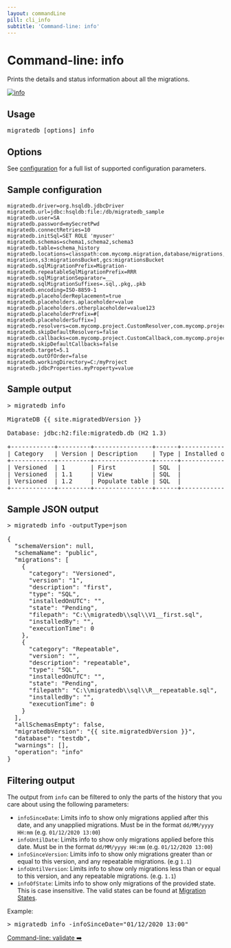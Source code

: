 ```yaml
---
layout: commandLine
pill: cli_info
subtitle: 'Command-line: info'
---
```


# Command-line: info

Prints the details and status information about all the migrations.

<a href="/migratedb/documentation/command/info"><img src="/migratedb/assets/balsamiq/command-info.png" alt="info"></a>

## Usage

<pre class="console">migratedb [options] info</pre>

## Options

See [configuration](/migratedb/documentation/configuration/parameters) for a full list of supported configuration parameters.

## Sample configuration

```properties
migratedb.driver=org.hsqldb.jdbcDriver
migratedb.url=jdbc:hsqldb:file:/db/migratedb_sample
migratedb.user=SA
migratedb.password=mySecretPwd
migratedb.connectRetries=10
migratedb.initSql=SET ROLE 'myuser'
migratedb.schemas=schema1,schema2,schema3
migratedb.table=schema_history
migratedb.locations=classpath:com.mycomp.migration,database/migrations,filesystem:/sql-migrations,s3:migrationsBucket,gcs:migrationsBucket
migratedb.sqlMigrationPrefix=Migration-
migratedb.repeatableSqlMigrationPrefix=RRR
migratedb.sqlMigrationSeparator=__
migratedb.sqlMigrationSuffixes=.sql,.pkg,.pkb
migratedb.encoding=ISO-8859-1
migratedb.placeholderReplacement=true
migratedb.placeholders.aplaceholder=value
migratedb.placeholders.otherplaceholder=value123
migratedb.placeholderPrefix=#[
migratedb.placeholderSuffix=]
migratedb.resolvers=com.mycomp.project.CustomResolver,com.mycomp.project.AnotherResolver
migratedb.skipDefaultResolvers=false
migratedb.callbacks=com.mycomp.project.CustomCallback,com.mycomp.project.AnotherCallback
migratedb.skipDefaultCallbacks=false
migratedb.target=5.1
migratedb.outOfOrder=false
migratedb.workingDirectory=C:/myProject
migratedb.jdbcProperties.myProperty=value
```

## Sample output

<pre class="console">&gt; migratedb info

MigrateDB {{ site.migratedbVersion }} 

Database: jdbc:h2:file:migratedb.db (H2 1.3)

+------------+---------+----------------+------+---------------------+---------+
| Category   | Version | Description    | Type | Installed on        | State   |
+------------+---------+----------------+------+---------------------+---------+
| Versioned  | 1       | First          | SQL  |                     | Pending |
| Versioned  | 1.1     | View           | SQL  |                     | Pending |
| Versioned  | 1.2     | Populate table | SQL  |                     | Pending |
+------------+---------+----------------+------+---------------------+---------+</pre>

## Sample JSON output

<pre class="console">&gt; migratedb info -outputType=json

{
  "schemaVersion": null,
  "schemaName": "public",
  "migrations": [
    {
      "category": "Versioned",
      "version": "1",
      "description": "first",
      "type": "SQL",
      "installedOnUTC": "",
      "state": "Pending",
      "filepath": "C:\\migratedb\\sql\\V1__first.sql",
      "installedBy": "",
      "executionTime": 0
    },
    {
      "category": "Repeatable",
      "version": "",
      "description": "repeatable",
      "type": "SQL",
      "installedOnUTC": "",
      "state": "Pending",
      "filepath": "C:\\migratedb\\sql\\R__repeatable.sql",
      "installedBy": "",
      "executionTime": 0
    }
  ],
  "allSchemasEmpty": false,
  "migratedbVersion": "{{ site.migratedbVersion }}",
  "database": "testdb",
  "warnings": [],
  "operation": "info"
}</pre>

## Filtering output

The output from `info` can be filtered to only the parts of the history that you care about using the following
parameters:

- `infoSinceDate`: Limits info to show only migrations applied after this date, and any unapplied migrations. Must be in
  the format `dd/MM/yyyy HH:mm` (e.g. `01/12/2020 13:00`)
- `infoUntilDate`: Limits info to show only migrations applied before this date. Must be in the
  format `dd/MM/yyyy HH:mm` (e.g. `01/12/2020 13:00`)
- `infoSinceVersion`: Limits info to show only migrations greater than or equal to this version, and any repeatable
  migrations. (e.g `1.1`)
- `infoUntilVersion`: Limits info to show only migrations less than or equal to this version, and any repeatable
  migrations. (e.g. `1.1`)
- `infoOfState`: Limits info to show only migrations of the provided state. This is case insensitive. The valid states
  can be found at [Migration States](/migratedb/documentation/concepts/migrations#migration-states).

Example:
<pre class="console">&gt; migratedb info -infoSinceDate="01/12/2020 13:00"
</pre>


<p class="next-steps">
    <a class="btn btn-primary" href="/migratedb/documentation/usage/commandline/validate">Command-line: validate ➡️</a>
</p>
